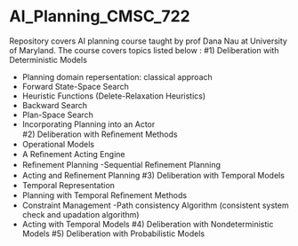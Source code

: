 # AI_Planning_CMSC_722
Repository covers AI planning course taught by prof Dana Nau at University of Maryland.
The course covers topics listed below :
#1) Deliberation with Deterministic Models
  - Planning domain repersentation: classical approach
  - Forward State-Space Search 
  - Heuristic Functions (Delete-Relaxation Heuristics)
  - Backward Search 
  - Plan-Space Search
  - Incorporating Planning into an Actor  
#2) Deliberation with Reﬁnement Methods
  - Operational Models
  - A Reﬁnement Acting Engine
  - Reﬁnement Planning 
    -Sequential Reﬁnement Planning
  - Acting and Reﬁnement Planning
#3) Deliberation with Temporal Models
  - Temporal Representation
  - Planning with Temporal Reﬁnement Methods 
  - Constraint Management
    -Path consistency Algorithm (consistent system check and upadation algorithm)
  - Acting with Temporal Models
 #4) Deliberation with Nondeterministic Models 
 #5) Deliberation with Probabilistic Models
